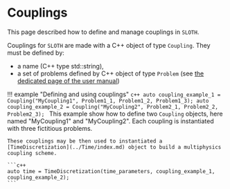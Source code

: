 # Couplings

This page described how to define and manage couplings in `SLOTH`.

Couplings for `SLOTH` are made with a C++ object of type `Coupling`. 
They must be defined by:

- a name (C++ type std::string),
- a set of problems defined by C++ object of type `Problem` (see [the dedicated page of the user manual](../Problems/index.md))


!!! example "Defining and using couplings"
    ```c++
    auto coupling_example_1 = Coupling("MyCoupling1", Problem1_1, Problem1_2, Problem1_3);
    auto coupling_example_2 = Coupling("MyCoupling2", Problem2_1, Problem2_2, Problem2_3);
    ```
    This example show how to define two `Coupling` objects, here named "MyCoupling1" and "MyCoupling2". Each coupling is instantiated with three fictitious problems.

    These couplings may be then used to instantiated a [TimeDiscretization](../Time/index.md) object to build a multiphysics coupling scheme. 

    ```c++
    auto time = TimeDiscretization(time_parameters, coupling_example_1, coupling_example_2);
    ```





